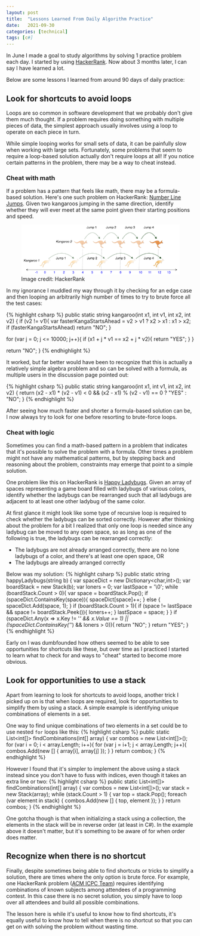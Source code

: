 ```yaml
---
layout: post
title:  "Lessons Learned From Daily Algorithm Practice"
date:   2021-09-30
categories: [technical]
tags: [c#]
---
```


In June I made a goal to study algorithms by solving 1 practice problem each day. I started by using [HackerRank](https://www.hackerrank.com). Now about 3 months later, I can say I have learned a lot. 

Below are some lessons I learned from around 90 days of daily practice:

## Look for shortcuts to avoid loops
Loops are so common in software development that we probably don't give them much thought. If a problem requires doing something with multiple pieces of data, the simplest approach usually involves using a loop to operate on each piece in turn. 

While simple looping works for small sets of data, it can be painfully slow when working with large sets. Fortunately, some problems that seem to require a loop-based solution actually don't require loops at all! If you notice certain patterns in the problem, there may be a way to cheat instead.

### Cheat with math
If a problem has a pattern that feels like math, there may be a formula-based solution. Here's one such problem on HackerRank: [Number Line Jumps](https://www.hackerrank.com/challenges/kangaroo/problem). Given two kangaroos jumping in the same direction, identify whether they will ever meet at the same point given their starting positions and speed.
<figure>
  <img src="/static/img/number-line-jumps.png" alt="illustration of kangaroos jumping on a number line" style="background: #fff;"/>
  <figcaption>Image credit: HackerRank</figcaption>
</figure>

In my ignorance I muddled my way through it by checking for an edge case and then looping an arbitrarily high number of times to try to brute force all the test cases:

{% highlight csharp %}
public static string kangaroo(int x1, int v1, int x2, int v2)
{
  if (v2 != v1){
      var fasterKangaStartsAhead = v2 > v1 ? x2 > x1 : x1 > x2;
      if (fasterKangaStartsAhead) return "NO";
  }
  
  for (var j = 0; j <= 10000; j++){
      if (x1 + j * v1 == x2 + j * v2){
          return "YES";
      }
  }
  
  return "NO";
}
{% endhighlight %}

It worked, but far better would have been to recognize that this is actually a relatively simple algebra problem and so can be solved with a formula, as multiple users in the discussion page pointed out:

{% highlight csharp %}
public static string kangaroo(int x1, int v1, int x2, int v2)
{
  return (x2 - x1) * (v2 - v1) < 0 && (x2 - x1) % (v2 - v1) == 0 ? 
    "YES" : 
    "NO";
}
{% endhighlight %}

After seeing how much faster and shorter a formula-based solution can be, I now always try to look for one before resorting to brute-force loops.

### Cheat with logic
Sometimes you can find a math-based pattern in a problem that indicates that it's possible to solve the problem with a formula. Other times a problem might not have any mathematical patterns, but by stepping back and reasoning about the problem, constraints may emerge that point to a simple solution.

One problem like this on HackerRank is [Happy Ladybugs](https://www.hackerrank.com/challenges/happy-ladybugs/forum). Given an array of spaces representing a game board filled with ladybugs of various colors, identify whether the ladybugs can be rearranged such that all ladybugs are adjacent to at least one other ladybug of the same color.

At first glance it might look like some type of recursive loop is required to check whether the ladybugs can be sorted correctly. However after thinking about the problem for a bit I realized that only one loop is needed since any ladybug can be moved to any open space, so as long as one of the following is true, the ladybugs can be rearranged correctly:
* The ladybugs are not already arranged correctly, there are no lone ladybugs of a color, and there's at least one open space, OR
* The ladybugs are already arranged correctly

Below was my solution:
{% highlight csharp %}
public static string happyLadybugs(string b)
{
  var spaceDict = new Dictionary<char,int>();
  var boardStack = new Stack<char>(b);
  var loners = 0;
  var lastSpace = '\0';
  while (boardStack.Count > 0){
    var space = boardStack.Pop();
    if (spaceDict.ContainsKey(space)){
        spaceDict[space]++;
    }
    else {
        spaceDict.Add(space, 1);
    }
    if (boardStack.Count > 1){
        if (space != lastSpace && space != boardStack.Peek()){
            loners++;
        }
        lastSpace = space;
    }
  }
  if (spaceDict.Any(x => x.Key != '_' && x.Value == 1)
      || (!spaceDict.ContainsKey('_') && loners > 0)){
      return "NO";
  }
  return "YES";
}
{% endhighlight %}

Early on I was dumbfounded how others seemed to be able to see opportunities for shortcuts like these, but over time as I practiced I started to learn what to check for and ways to "cheat" started to become more obvious.

## Look for opportunities to use a stack
Apart from learning to look for shortcuts to avoid loops, another trick I picked up on is that when loops are required, look for opportunities to simplify them by using a stack. A simple example is identifying unique combinations of elements in a set.

One way to find unique combinations of two elements in a set could be to use nested `for` loops like this:
{% highlight csharp %}
public static List<int[]> findCombinations(int[] array)
{
  var combos = new List<int[]>();
  for (var i = 0; i < array.Length; i++){
    for (var j = i+1; j < array.Length; j++){
      combos.Add(new [] { array[i], array[j] });
    }
  }
  return combos;
}
{% endhighlight %}

However I found that it's simpler to implement the above using a stack instead since you don't have to fuss with indices, even though it takes an extra line or two:
{% highlight csharp %}
public static List<int[]> findCombinations(int[] array)
{
  var combos = new List<int[]>();
  var stack = new Stack<int>(array);
  while (stack.Count > 1) {
    var top = stack.Pop();
    foreach (var element in stack) {
      combos.Add(new [] { top, element });
    }
  }
  return combos;
}
{% endhighlight %}

One gotcha though is that when initializing a stack using a collection, the elements in the stack will be in reverse order (at least in C#). In the example above it doesn't matter, but it's something to be aware of for when order does matter.

## Recognize when there is no shortcut
Finally, despite sometimes being able to find shortcuts or tricks to simplify a solution, there are times where the only option is brute force. For example, one HackerRank problem ([ACM ICPC Team](https://www.hackerrank.com/challenges/acm-icpc-team/problem)) requires identifying combinations of known subjects among attendees of a programming contest. In this case there is no secret solution, you simply have to loop over all attendees and build all possible combinations.

The lesson here is while it's useful to know how to find shortcuts, it's equally useful to know how to tell when there is no shortcut so that you can get on with solving the problem without wasting time.

